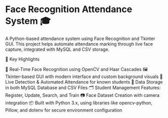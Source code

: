 # Face Recognition Attendance System 🎓

A Python-based attendance system using Face Recognition and Tkinter GUI. This project helps automate attendance marking through live face capture, integrated with MySQL and CSV storage.

🚀 Key Highlights

🎥 Real-Time Face Recognition using OpenCV and Haar Cascades
🖼️ Tkinter-based GUI with modern interface and custom background visuals
🧠 Live Detection & Automated Attendance for known students
💾 Data Storage in both MySQL Database and CSV Files
🗂️ Student Management Features: Register, Update, Search, and Train
📷 Face Dataset Creation with camera integration
📦 Built with Python 3.x, using libraries like opencv-python, Pillow, and dotenv for secure environment configuration
